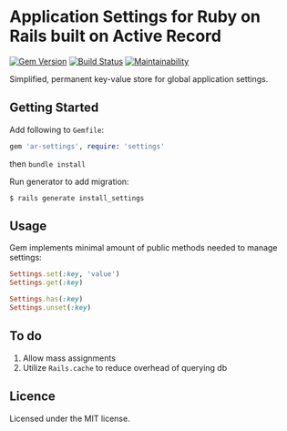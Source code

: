 # Application Settings for Ruby on Rails built on Active Record

[![Gem Version](https://badge.fury.io/rb/ar-settings.svg)](https://badge.fury.io/rb/ar-settings) [![Build Status](https://travis-ci.org/mladenilic/ar-settings.svg?branch=master)](https://travis-ci.org/mladenilic/ar-settings) [![Maintainability](https://api.codeclimate.com/v1/badges/c32df8f8675774adf2d1/maintainability)](https://codeclimate.com/github/mladenilic/ar-settings/maintainability)

Simplified, permanent key-value store for global application settings.

## Getting Started

Add following to `Gemfile`:
```rb
gem 'ar-settings', require: 'settings'
```
then `bundle install`

Run generator to add migration:
```
$ rails generate install_settings
```

## Usage
Gem implements minimal amount of public methods needed to manage settings:
```rb
Settings.set(:key, 'value')
Settings.get(:key)

Settings.has(:key)
Settings.unset(:key)
```

## To do
1. Allow mass assignments
2. Utilize `Rails.cache` to reduce overhead of querying db

## Licence
Licensed under the MIT license.

